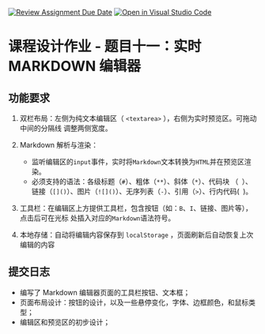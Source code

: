 [![Review Assignment Due Date](https://classroom.github.com/assets/deadline-readme-button-22041afd0340ce965d47ae6ef1cefeee28c7c493a6346c4f15d667ab976d596c.svg)](https://classroom.github.com/a/1IGw8b5u)
[![Open in Visual Studio Code](https://classroom.github.com/assets/open-in-vscode-2e0aaae1b6195c2367325f4f02e2d04e9abb55f0b24a779b69b11b9e10269abc.svg)](https://classroom.github.com/online_ide?assignment_repo_id=21272489&assignment_repo_type=AssignmentRepo)

# 课程设计作业 - 题目十一：实时 MARKDOWN 编辑器

## 功能要求

1. 双栏布局：左侧为纯文本编辑区（ `<textarea>` ），右侧为实时预览区。可拖动中间的分隔线
   调整两侧宽度。
2. Markdown 解析与渲染：

   - 监听编辑区的`input`事件，实时将`Markdown`文本转换为`HTML`并在预览区渲染。
   - 必须支持的语法：各级标题（`#`）、粗体（`**`）、斜体（`*`）、代码块
     （` `）、链接（`[]()`）、图片（`![]()`）、无序列表（`-`）、引用（`>`）、行内代码(` `)。

3. 工具栏：在编辑区上方提供工具栏，包含按钮（如：`B`、`I`、链接、图片等），点击后可在光标
   处插入对应的`Markdown`语法符号。
4. 本地存储：自动将编辑内容保存到 `localStorage` ，页面刷新后自动恢复上次编辑的内容

## 提交日志

- 编写了 Markdown 编辑器页面的工具栏按钮、文本框；
- 页面布局设计：按钮的设计，以及一些悬停变化，字体、边框颜色，和鼠标类型；
- 编辑区和预览区的初步设计；
